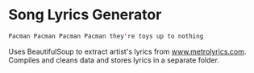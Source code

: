 # Song Lyrics Generator

```java
Pacman Pacman Pacman Pacman they're toys up to nothing
```

Uses BeautifulSoup to extract artist's lyrics from www.metrolyrics.com. Compiles and cleans data and stores lyrics in a separate folder.
